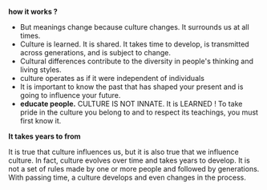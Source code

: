 **how it works ?**

- But meanings change because culture changes. It surrounds us at all times.
- Culture is learned. It is shared. It takes time to develop, is transmitted across generations, and is subject to change.
- Cultural differences contribute to the diversity in people's thinking and living styles.
- culture operates as if it were independent of individuals
- It is important to know the past that has shaped your present and is going to influence your future.
- **educate people.** CULTURE IS NOT INNATE. It is LEARNED ! To take pride in the culture you belong to and to respect its teachings, you must first know it.

**It takes years to from**

It is true that culture influences us, but it is also true that we influence culture. In fact, culture evolves over time and takes years to develop. It is not a set of rules made by one or more people and followed by generations. With passing time, a culture develops and even changes in the process.